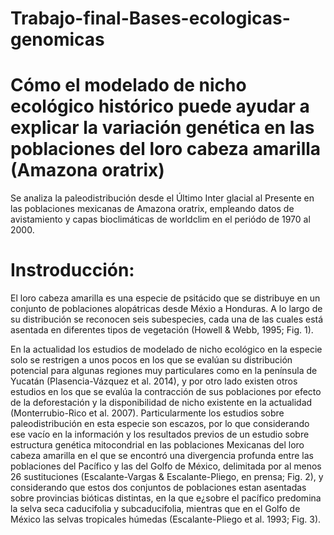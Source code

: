 # Trabajo-final-Bases-ecologicas-genomicas
# Cómo el modelado de nicho ecológico histórico puede ayudar a explicar la variación genética en las poblaciones del loro cabeza amarilla (Amazona oratrix)
Se analiza la paleodistribución desde el Último Inter glacial al Presente en las poblaciones mexicanas de Amazona oratrix, empleando datos de avistamiento y capas bioclimáticas de worldclim en el periódo de 1970 al 2000.

# Instroducción: 
El loro cabeza amarilla es una especie de psitácido que se distribuye en un conjunto de poblaciones alopátricas desde Méxio a Honduras. A lo largo de su distribución se reconocen seis subespecies, cada una de las cuales está asentada en diferentes tipos de vegetación (Howell & Webb, 1995; Fig. 1). 

En la actualidad los estudios de modelado de nicho ecológico en la especie solo se restrigen a unos pocos en los que se evalúan su distribución potencial para algunas regiones muy particulares como en la península de Yucatán (Plasencia-Vázquez et al. 2014), y por otro lado existen otros estudios en los que se evalúa la contracción de sus poblaciones por efecto de la deforestación y la disponibilidad de nicho existente en la actualidad (Monterrubio-Rico et al. 2007). Particularmente los estudios sobre paleodistribución en esta especie son escazos, por lo que considerando ese vacío en la información y los resultados previos de un estudio sobre estructura genética mitocondrial en las poblaciones Mexicanas del loro cabeza amarilla en el que se encontró una divergencia profunda entre las poblaciones del Pacífico y las del Golfo de México, delimitada por al menos 26 sustituciones (Escalante-Vargas & Escalante-Pliego, en prensa; Fig. 2), y considerando que estos dos conjuntos de poblaciones estan asentadas sobre provincias bióticas distintas, en la que e¿sobre el pacífico predomina la selva seca caducifolia y subcaducifolia, mientras que en el Golfo de México las selvas tropicales húmedas (Escalante-Pliego et al. 1993; Fig. 3). 
